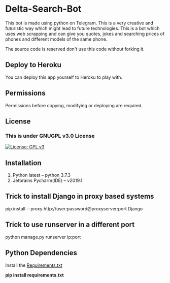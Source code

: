 # Delta-Search-Bot

This bot is made using python on Telegram.
This is a very creative and futuristic way which might lead to future technologies.
This is a bot which uses web scrapping and can give you quotes, jokes and searching
prices of phones and different models of the same phone.

The source code is reserved don't use this code without forking it.

## Deploy to Heroku

You can deploy this app yourself to Heroku to play with.

## Permissions

Permissions before copying, modifying or deploying are required.

## License

### This is under GNUGPL v3.0 License
[![License: GPL v3](https://img.shields.io/badge/License-GPLv3-blue.svg)](https://github.com/DevilDipan/Delta-Search-Bot/blob/master/LICENSE)

## Installation

1.	Python latest – python 3.7.3
2.	Jetbrains Pycharm(IDE) – v2019.1

## Trick to install Django in proxy based systems

pip install --proxy http://user:password@proxyserver:port Django

## Trick to use runserver in a different port

python manage.py runserver ip:port

## Python Dependencies

Install the [Requirements.txt](https://github.com/DevilDipan/Delta-Search-Bot/blob/master/Requirements.txt)

**pip install requirements.txt**
